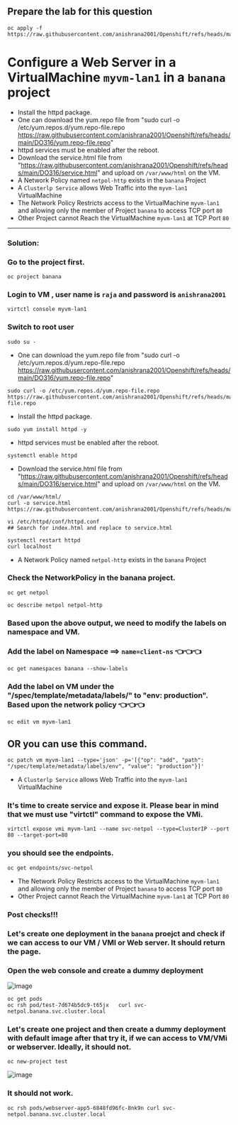## Prepare the lab for this question
```
oc apply -f https://raw.githubusercontent.com/anishrana2001/Openshift/refs/heads/main/DO316/netpol.yaml

```

# Configure a Web Server in a VirtualMachine `myvm-lan1` in a `banana` project
- Install the httpd package.
- One can download the yum.repo file from "sudo curl -o /etc/yum.repos.d/yum.repo-file.repo  https://raw.githubusercontent.com/anishrana2001/Openshift/refs/heads/main/DO316/yum.repo-file.repo"
- httpd services must be enabled after the reboot.
- Download the service.html file from "https://raw.githubusercontent.com/anishrana2001/Openshift/refs/heads/main/DO316/service.html" and upload on `/var/www/html` on the VM.
- A Network Policy named `netpol-http` exists in the `banana` Project
- A `Clusterlp Service` allows Web Traffic into the `myvm-lan1` VirtualMachine
- The Network Policy Restricts access to the VirtualMachine `myvm-lan1` and allowing only the member of Project `banana` to access TCP port `80` 
- Other Project cannot Reach the VirtualMachine `myvm-lan1` at TCP Port `80`
---



### Solution: 
### Go to the project first.
```
oc project banana
```
### Login to VM , user name is `raja` and password is `anishrana2001`
```
virtctl console myvm-lan1
```
### Switch to root user
```
sudo su -
```
- One can download the yum.repo file from "sudo curl -o /etc/yum.repos.d/yum.repo-file.repo  https://raw.githubusercontent.com/anishrana2001/Openshift/refs/heads/main/DO316/yum.repo-file.repo"
```
sudo curl -o /etc/yum.repos.d/yum.repo-file.repo  https://raw.githubusercontent.com/anishrana2001/Openshift/refs/heads/main/DO316/yum.repo-file.repo
```
- Install the httpd package.
```
sudo yum install httpd -y
```
- httpd services must be enabled after the reboot.
```
systemctl enable httpd
```

- Download the service.html file from "https://raw.githubusercontent.com/anishrana2001/Openshift/refs/heads/main/DO316/service.html" and upload on `/var/www/html` on the VM.
```
cd /var/www/html/  
curl -o service.html  https://raw.githubusercontent.com/anishrana2001/Openshift/refs/heads/main/DO316/service.html

vi /etc/httpd/conf/httpd.conf 
## Search for index.html and replace to service.html 

systemctl restart httpd
curl localhost
```
- A Network Policy named `netpol-http` exists in the `banana` Project
### Check the NetworkPolicy in the banana project.
```
oc get netpol
```
```
oc describe netpol netpol-http
```

### Based upon the above output, we need to modify the labels on namespace and VM.
### Add the label on Namespace ==> `name=client-ns`   👈👈👈
```
oc get namespaces banana --show-labels 
```

### Add the label on VM under the "/spec/template/metadata/labels/" to "env: production". Based upon the network policy  👈👈👈
```
oc edit vm myvm-lan1
```

## OR you can use this command.
```
oc patch vm myvm-lan1 --type='json' -p='[{"op": "add", "path": "/spec/template/metadata/labels/env", "value": "production"}]'
```

- A `Clusterlp Service` allows Web Traffic into the `myvm-lan1` VirtualMachine
### It's time to create service and expose it. Please bear in mind that we must use "virtctl" command to expose the VMi.
```
virtctl expose vmi myvm-lan1 --name svc-netpol --type=ClusterIP --port 80 --target-port=80
```
### you should see the endpoints.
```
oc get endpoints/svc-netpol 
```

- The Network Policy Restricts access to the VirtualMachine `myvm-lan1` and allowing only the member of Project `banana` to access TCP port `80` 
- Other Project cannot Reach the VirtualMachine `myvm-lan1` at TCP Port `80`
### Post checks!!!
### Let's create one deployment in the `banana` proejct and check if we can access to our VM / VMI or Web server. It should return the page. 

### Open the web console and create a dummy deployment

![image](https://github.com/user-attachments/assets/5f70181f-edc2-4bb4-a319-e0c1903f264a)

```
oc get pods 
oc rsh pod/test-7d674b5dc9-t65jx   curl svc-netpol.banana.svc.cluster.local
```

### Let's create one project and then create a dummy deployment with default image after that try it, if we can access to VM/VMi or webserver. Ideally, it should not.
```
oc new-project test
```
![image](https://github.com/user-attachments/assets/b88bf594-6c60-40f5-b387-255b379b80dd)


### It should not work. 
```
oc rsh pods/webserver-app5-6848fd96fc-8nk9n curl svc-netpol.banana.svc.cluster.local
```
